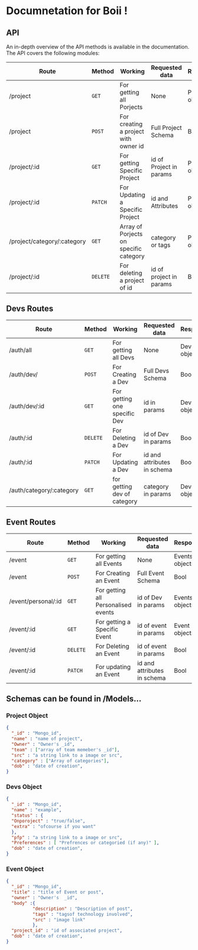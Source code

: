 # Documnetation for Boii !

## API

An in-depth overview of the API methods is available in the documentation. The API covers the following modules:

| Route                        | Method                         | Working                                | Requested data               | Response                  |
| ---------------------------- | ------------------------------ | -------------------------------------- | -----------------------------|-------------------------- |
| /project                     |              `GET`             | For getting all Porjects               | None                         | Project object            |
| /project                     |              `POST`            | For creating a project with owner id   | Full Project Schema          | Bool                      |
| /project/:id                 |              `GET`             | For getting Specific Project           | id of Project in params      | Project object            |
| /project/:id                 |              `PATCH`           | For Updating a Specific Project        | id and Attributes            | Project object            |
| /project/category/:category  |              `GET`             | Array of Porjects on specific category | category or tags             | Project object            |
| /project/:id                 |              `DELETE`          | For deleting a project of id           | id of project in params      | Bool                      |
## Devs Routes
| Route                        | Method                         | Working                                | Requested data               | Response                  |
| ---------------------------- | ------------------------------ | -------------------------------------- | -----------------------------|-------------------------- |
| /auth/all                    |              `GET`             | For getting all Devs                   | None                         | Devs objects              |
| /auth/dev/                   |              `POST`            | For Creating a Dev                     | Full Devs Schema             | Bool                      |
| /auth/dev/:id                |              `GET`             | For getting one specific Dev           | id in params                 | Dev object                |
| /auth/:id                    |              `DELETE`          | For Deleting a Dev                     | id of Dev in params          | Bool                      |
| /auth/:id                    |              `PATCH`           | For Updating a Dev                     | id and attributes in schema  | Bool                      |
| /auth/category/:category     |              `GET`             | for getting dev of category            | category in params           | Devs objects              |
## Event Routes
| Route                        | Method                         | Working                                | Requested data               | Response                  |
| ---------------------------- | ------------------------------ | -------------------------------------- |------------------------------|-------------------------- |
| /event                       |              `GET`             | For getting all Events                 | None                         | Events objects            |
| /event                       |              `POST`            | For Creating an Event                  | Full Event Schema            | Bool                      |
| /event/personal/:id          |              `GET`             | For getting all Personalised events    | id of Dev in params          | Events objects            |
| /event/:id                   |              `GET`             | For getting a Specific Event           | id of event in params        | Event  objects            |
| /event/:id                   |              `DELETE`          | For Deleting an Event                  | id of event in params        | Bool                      |
| /event/:id                   |              `PATCH`           | For updating an Event                  | id and attributes in schema  | Bool                      |






## Schemas can be found in /Models...



### Project Object

```json
{
  "_id" : "Mongo_id",
  "name" : "name of project",
  "Owner" : "Owner's _id",
  "team" : ["array of team memeber's _id"],
  "src" : "a string link to a image or src",
  "category" : ["Array of categories"],  
  "dob" : "date of creation",
}
```



### Devs Object

```json
{
  "_id" : "Mongo_id",
  "name" : "example",
  "status" : {
  "Onporoject" : "true/false",
  "extra" : "ofcourse if you want"
  },
  "pfp" : "a string link to a image or src",
  "Preferences" : [ "Prefrences or categoried (if any)" ],
  "dob" : "date of creation",
}
```





### Event Object

```json
{
  "_id" : "Mongo_id",
  "title" : "title of Event or post",
  "owner" : "Owner's  _id",
  "body" :{
          "description" : "Description of post",
          "tags" : "tagsof technology involved",
          "src" : "image link"
          },
  "project_id" : "id of associated project",
  "dob" : "date of creation",
}
```





